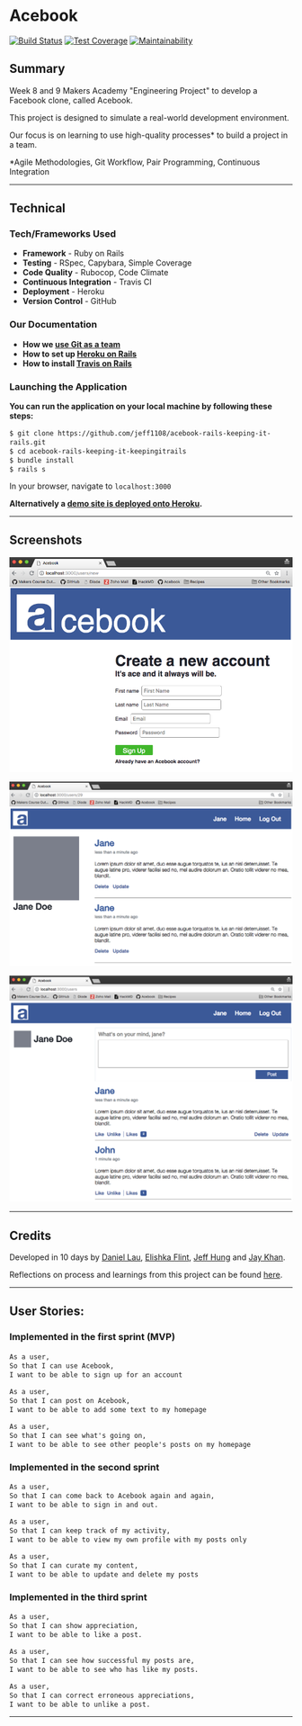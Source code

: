 # Acebook

[![Build Status](https://travis-ci.org/jeff1108/acebook-rails-keeping-it-rails.svg?branch=master)](https://travis-ci.org/jeff1108/acebook-rails-keeping-it-rails)
[![Test Coverage](https://api.codeclimate.com/v1/badges/ae07a7be6d0aaeeffa79/test_coverage)](https://codeclimate.com/github/jeff1108/acebook-rails-keeping-it-rails/test_coverage)
[![Maintainability](https://api.codeclimate.com/v1/badges/ae07a7be6d0aaeeffa79/maintainability)](https://codeclimate.com/github/jeff1108/acebook-rails-keeping-it-rails/maintainability)

## Summary

Week 8 and 9 Makers Academy "Engineering Project" to develop a Facebook clone, called Acebook.

This project is designed to simulate a real-world development environment.

Our focus is on learning to use high-quality processes* to build a project in a team.

*Agile Methodologies, Git Workflow, Pair Programming, Continuous Integration
___

## Technical

### Tech/Frameworks Used

- **Framework** - Ruby on Rails
- **Testing** - RSpec, Capybara, Simple Coverage
- **Code Quality** - Rubocop, Code Climate
- **Continuous Integration** - Travis CI
- **Deployment** - Heroku
- **Version Control** - GitHub

### Our Documentation
- __How we [use Git as a team](https://hackmd.io/Rg0cJ_UoTSSHRF6SIgklnA?view)__
- __How to set up [Heroku on Rails](https://hackmd.io/Z1-fDKccQxuCSeyxDZ9lRg)__
- __How to install [Travis on Rails](https://hackmd.io/gQXa22dWQ-a8WZ9K5rArrQ)__



### Launching the Application


__You can run the application on your local machine by following these steps:__  

```
$ git clone https://github.com/jeff1108/acebook-rails-keeping-it-rails.git
$ cd acebook-rails-keeping-it-keepingitrails
$ bundle install
$ rails s
```

In your browser, navigate to `localhost:3000`

__Alternatively a [demo site is deployed onto Heroku](https://acebook-keeping-it-rails.herokuapp.com/).__

___

## Screenshots

![sign-up](sign-up.png)

![profile](profile.png)

![homepage](homepage.png)

____

## Credits

Developed in 10 days by [Daniel Lau](https://github.com/dct-lau17), [Elishka Flint](https://github.com/elishkaflint), [Jeff Hung](https://github.com/jeff1108) and [Jay Khan](https://github.com/neobay991).

Reflections on process and learnings from this project can be found [here](https://hackmd.io/-5Q6g-SnQqaELTfrZjOP0w?both).

___

## User Stories:

### Implemented in the first sprint (MVP)

```
As a user,
So that I can use Acebook,
I want to be able to sign up for an account
```
```
As a user,
So that I can post on Acebook,
I want to be able to add some text to my homepage
```
```
As a user,
So that I can see what's going on,
I want to be able to see other people's posts on my homepage
```

### Implemented in the second sprint

```
As a user,
So that I can come back to Acebook again and again,
I want to be able to sign in and out.
```
```
As a user,
So that I can keep track of my activity,
I want to be able to view my own profile with my posts only
```
```
As a user,
So that I can curate my content,
I want to be able to update and delete my posts
```

### Implemented in the third sprint

```
As a user,
So that I can show appreciation,
I want to be able to like a post.
```
```
As a user,
So that I can see how successful my posts are,
I want to be able to see who has like my posts.
```
```
As a user,
So that I can correct erroneous appreciations,
I want to be able to unlike a post.
```
___
